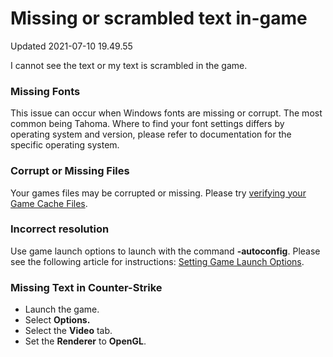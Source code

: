 # Missing or scrambled text in-game
Updated 2021-07-10 19.49.55

I cannot see the text or my text is scrambled in the game.  
  
### Missing Fonts
This issue can occur when Windows fonts are missing or corrupt. The most common being Tahoma. Where to find your font settings differs by operating system and version, please refer to documentation for the specific operating system.  
  
### Corrupt or Missing Files
Your games files may be corrupted or missing.  Please try [verifying your Game Cache Files](https://help.steampowered.com/en/faqs/view/0C48-FCBD-DA71-93EB).  
  
### Incorrect resolution
Use game launch options to launch with the command **-autoconfig**.   Please see the following article for instructions: [Setting Game Launch Options](https://help.steampowered.com/en/faqs/view/7D01-D2DD-D75E-2955).  
  
### Missing Text in Counter-Strike

* Launch the game.
* Select **Options.**
* Select the **Video** tab.
* Set the **Renderer** to **OpenGL**.

  
  
